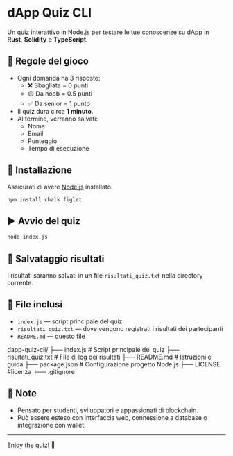 # dApp Quiz CLI

Un quiz interattivo in Node.js per testare le tue conoscenze su dApp in **Rust**, **Solidity** e **TypeScript**.

## 🧠 Regole del gioco
- Ogni domanda ha 3 risposte:
  - ❌ Sbagliata = 0 punti
  - 🟡 Da noob = 0.5 punti
  - ✅ Da senior = 1 punto
- Il quiz dura circa **1 minuto**.
- Al termine, verranno salvati:
  - Nome
  - Email
  - Punteggio
  - Tempo di esecuzione

## 🚀 Installazione
Assicurati di avere [Node.js](https://nodejs.org/) installato.

```bash
npm install chalk figlet
```

## ▶️ Avvio del quiz

```bash
node index.js
```

## 📝 Salvataggio risultati
I risultati saranno salvati in un file `risultati_quiz.txt` nella directory corrente.

## 📁 File inclusi
- `index.js` — script principale del quiz
- `risultati_quiz.txt` — dove vengono registrati i risultati dei partecipanti
- `README.md` — questo file


dapp-quiz-cli/
├── index.js                # Script principale del quiz
├── risultati_quiz.txt      # File di log dei risultati
├── README.md               # Istruzioni e guida
├── package.json            # Configurazione progetto Node.js
├── LICENSE                 #licenza
├── .gitignore            

## 📌 Note
- Pensato per studenti, sviluppatori e appassionati di blockchain.
- Può essere esteso con interfaccia web, connessione a database o integrazione con wallet.

---
Enjoy the quiz! 🚀
